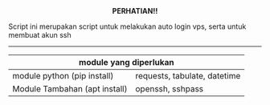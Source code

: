 <center>
<b>PERHATIAN!!</b>
</center>
<p>Script ini merupakan script untuk melakukan auto login vps, serta untuk membuat akun ssh</p>
<hr>
<table>
<thead>
<th colspan="2">module yang diperlukan</th>
</thead>
<tbody>
<tr>
<td>module python (pip install)</td>
<td>requests, tabulate, datetime</td>
</tr>
<tr>
<td>Module Tambahan (apt install)</td>
<td>openssh, sshpass</td>
</tr>
</tbody>
</table>
